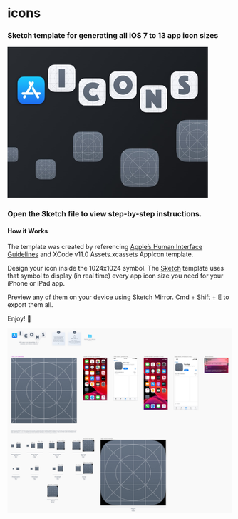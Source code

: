# icons

### Sketch template for generating all iOS 7 to 13 app icon sizes

<img src="promo/icons_dribbble.jpg" width="450">

### Open the Sketch file to view step-by-step instructions.

#### How it Works
The template was created by referencing [Apple’s Human Interface Guidelines](https://developer.apple.com/design/human-interface-guidelines/ios/icons-and-images/app-icon/) and XCode v11.0 Assets.xcassets AppIcon template.

Design your icon inside the 1024x1024 symbol. The [Sketch](https://www.sketchapp.com/) template uses that symbol to display (in real time) every app icon size you need for your iPhone or iPad app.

Preview any of them on your device using Sketch Mirror. Cmd + Shift + E to export them all.

Enjoy! :facepunch:

<img src="promo/icons_template.jpg">
